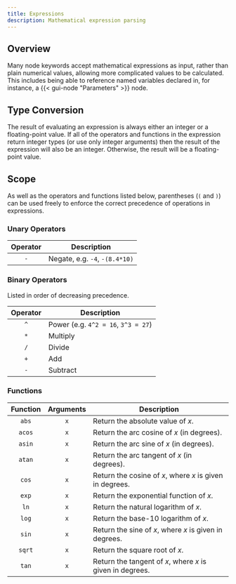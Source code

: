 ```yaml
---
title: Expressions
description: Mathematical expression parsing
---
```


## Overview

Many node keywords accept mathematical expressions as input, rather than plain numerical values, allowing more complicated values to be calculated. This includes being able to reference named variables declared in, for instance, a {{< gui-node "Parameters" >}} node.

## Type Conversion

The result of evaluating an expression is always either an integer or a floating-point value. If all of the operators and functions in the expression return integer types (or use only integer arguments) then the result of the expression will also be an integer. Otherwise, the result will be a floating-point value.

## Scope

As well as the operators and functions listed below, parentheses (`(` and `)`) can be used freely to enforce the correct precedence of operations in expressions.

### Unary Operators

|Operator|Description|
|:------:|-----------|
|`-`|Negate, e.g. `-4`, `-(8.4*10)`|

### Binary Operators

Listed in order of decreasing precedence.

|Operator|Description|
|:------:|-----------|
|`^`|Power (e.g. `4^2 = 16`, `3^3 = 27`)|
|`*`|Multiply|
|`/`|Divide|
|`+`|Add|
|`-`|Subtract|

### Functions

|Function|Arguments|Description|
|:------:|:-------:|-----------|
|`abs`|`x`|Return the absolute value of $x$.|
|`acos`|`x`|Return the arc cosine of $x$ (in degrees).|
|`asin`|`x`|Return the arc sine of $x$ (in degrees).|
|`atan`|`x`|Return the arc tangent of $x$ (in degrees).|
|`cos`|`x`|Return the cosine of $x$, where $x$ is given in degrees.|
|`exp`|`x`|Return the exponential function of $x$.|
|`ln`|`x`|Return the natural logarithm of $x$.|
|`log`|`x`|Return the base-10 logarithm of $x$.|
|`sin`|`x`|Return the sine of $x$, where $x$ is given in degrees.|
|`sqrt`|`x`|Return the square root of $x$.|
|`tan`|`x`|Return the tangent of $x$, where $x$ is given in degrees.|
